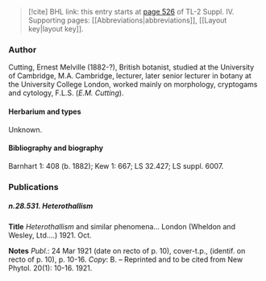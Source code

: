 > [!cite] BHL link: this entry starts at [page 526](https://www.biodiversitylibrary.org/item/103860#page/536/mode/1up) of TL-2 Suppl. IV.
> Supporting pages: [[Abbreviations|abbreviations]], [[Layout key|layout key]].

### Author

Cutting, Ernest Melville (1882-?), British botanist, studied at the University of Cambridge, M.A. Cambridge, lecturer, later senior lecturer in botany at the University College London, worked mainly on morphology, cryptogams and cytology, F.L.S. (*E.M. Cutting*).

#### Herbarium and types

Unknown.

#### Bibliography and biography

Barnhart 1: 408 (b. 1882); Kew 1: 667; LS 32.427; LS suppl. 6007.

### Publications

##### n.28.531. Heterothallism

**Title**
*Heterothallism* and similar phenomena... London (Wheldon and Wesley, Ltd....) 1921. Oct.

**Notes**
*Publ*.: 24 Mar 1921 (date on recto of p. 10), cover-t.p., (identif. on recto of p. 10), p. 10-16.
*Copy*: B. – Reprinted and to be cited from New Phytol. 20(1): 10-16. 1921.

